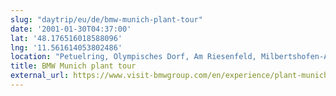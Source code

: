 ```yaml
---
slug: "daytrip/eu/de/bmw-munich-plant-tour"
date: '2001-01-30T04:37:00'
lat: '48.176516018588096'
lng: '11.561614053802486'
location: "Petuelring, Olympisches Dorf, Am Riesenfeld, Milbertshofen-Am Hart, München, Bayern, 80809, Deutschland"
title: BMW Munich plant tour
external_url: https://www.visit-bmwgroup.com/en/experience/plant-munich-tour/
---
```



